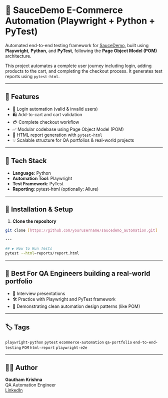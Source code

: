 # 🧪 SauceDemo E-Commerce Automation (Playwright + Python + PyTest)

Automated end-to-end testing framework for [SauceDemo](https://www.saucedemo.com/), built using **Playwright**, **Python**, and **PyTest**, following the **Page Object Model (POM)** architecture.

This project automates a complete user journey including login, adding products to the cart, and completing the checkout process. It generates test reports using `pytest-html`.

---

## 🚀 Features

- 🔐 Login automation (valid & invalid users)
- 🛍️ Add-to-cart and cart validation
- 💳 Complete checkout workflow
- ✅ Modular codebase using Page Object Model (POM)
- 📄 HTML report generation with `pytest-html`
- 💡 Scalable structure for QA portfolios & real-world projects

---
## 🧰 Tech Stack

- **Language**: Python
- **Automation Tool**: Playwright
- **Test Framework**: PyTest
- **Reporting**: pytest-html (optionally: Allure)

---

## 🔧 Installation & Setup

1. **Clone the repository**
```bash
git clone [https://github.com/yourusername/saucedemo_automation.git]

---

## ▶️ How to Run Tests
pytest --html=reports/report.html
```
---

## 🧠 Best For QA Engineers building a real-world portfolio

- 🎯 Interview presentations  
- 🛠️ Practice with Playwright and PyTest framework  
- 🧩 Demonstrating clean automation design patterns (like POM)

---

## 🏷️ Tags

`playwright-python` `pytest` `ecommerce-automation` `qa-portfolio` `end-to-end-testing` `POM` `html-report` `playwright-e2e`

---

## 👨‍💻 Author

**Gautham Krishna**  
QA Automation Engineer  
[LinkedIn](https://in.linkedin.com/in/gautham-krishna-r-97a318314)

